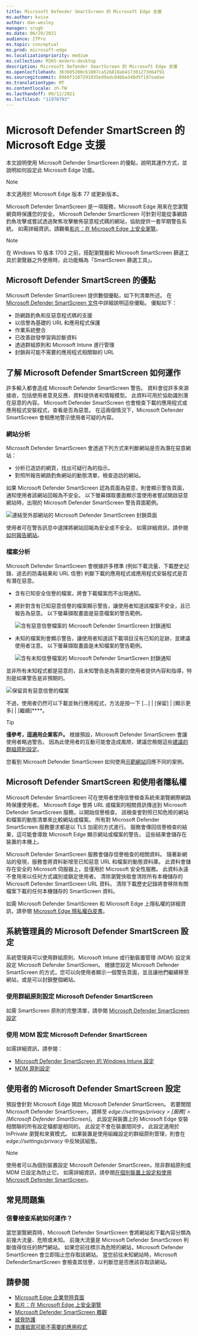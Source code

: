 ```yaml
---
title: Microsoft Defender SmartScreen 的 Microsoft Edge 支援
ms.author: kvice
author: dan-wesley
manager: srugh
ms.date: 06/29/2021
audience: ITPro
ms.topic: conceptual
ms.prod: microsoft-edge
ms.localizationpriority: medium
ms.collection: M365-modern-desktop
description: Microsoft Defender SmartScreen 的 Microsoft Edge 支援
ms.openlocfilehash: 363605200c61807ca526818ab417301273d64f91
ms.sourcegitcommit: 8968f3107291935ed9adc84bba348d5f187eadae
ms.translationtype: MT
ms.contentlocale: zh-TW
ms.lasthandoff: 09/12/2021
ms.locfileid: "11978793"
---
```

# <a name="microsoft-edge-support-for-microsoft-defender-smartscreen"></a>Microsoft Defender SmartScreen 的 Microsoft Edge 支援

本文說明使用 Microsoft Defender SmartScreen 的優點，說明其運作方式，並說明如何設定此 Microsoft Edge 功能。

> [!NOTE]
> 本文適用於 Microsoft Edge 版本 77 或更新版本。

Microsoft Defender SmartScreen 是一項服務，Microsoft Edge 用來在您瀏覽網頁時保護您的安全。 Microsoft Defender SmartScreen 可針對可能從事網路釣魚攻擊或嘗試透過聚焦攻擊散佈惡意程式碼的網站，協助提供一套早期警告系統。 如需詳細資訊，請觀看[影片：在 Microsoft Edge 上安全瀏覽](microsoft-edge-video-security-smartscreen.md)。

> [!NOTE]
> 在 Windows 10 版本 1703 之前，搭配瀏覽器和 Microsoft SmartScreen 篩選工具於瀏覽器之外使用時，此功能稱為「SmartScreen 篩選工具」。

## <a name="the-benefits-of-microsoft-defender-smartscreen"></a>Microsoft Defender SmartScreen 的優點

Microsoft Defender SmartScreen 提供數個優點，如下列清單所述。 在 [Microsoft Defender SmartScreen 文件](/windows/security/threat-protection/windows-defender-smartscreen/windows-defender-smartscreen-overview#benefits-of-windows-defender-smartscreen)中詳細說明這些優點。 優點如下：

- 防網路釣魚和反惡意程式碼的支援
- 以信譽為基礎的 URL 和應用程式保護
- 作業系統整合
- 已改善啟發學習與診斷資料
- 透過群組原則和 Microsoft Intune 進行管理
- 封鎖與可能不需要的應用程式相關聯的 URL

## <a name="understand-how-microsoft-defender-smartscreen-works"></a>了解 Microsoft Defender SmartScreen 如何運作

許多輸入都會造成 Microsoft Defender SmartScreen 警告。 資料會從許多來源接收，包括使用者意見反應、資料提供者和情報模型。 此資料可用於協助識別潛在惡意的內容。 Microsoft Defender SmartScreen 也會檢查下載的應用程式或應用程式安裝程式，查看是否為惡意。 在這兩個情況下，Microsoft Defender SmartScreen 會相應地警示使用者可疑的內容。

### <a name="site-analysis"></a>網站分析

Microsoft Defender SmartScreen 會透過下列方式來判斷網站是否為潛在惡意網站：

- 分析已造訪的網頁，找出可疑行為的指示。
- 對照所報告網路釣魚網站的動態清單，檢查造訪的網站。

如果 Microsoft Defender SmartScreen 認為頁面為惡意，則會顯示警告頁面，通知使用者該網站回報為不安全。 以下螢幕擷取畫面顯示當使用者嘗試開啟惡意網站時，出現的 Microsoft Defender SmartScreen 警告頁面範例。

![連結至外部網站的 Microsoft Defender SmartScreen 封鎖頁面](media/microsoft-edge-security-smartscreen/microsoft-edge-smartscreen-warning.png)

使用者可在警告訊息中選擇將網站回報為安全或不安全。 如需詳細資訊，請參閱[如何報告網站](/windows/security/threat-protection/windows-defender-smartscreen/windows-defender-smartscreen-set-individual-device#how-users-can-report-websites-as-safe-or-unsafe)。

### <a name="file-analysis"></a>檔案分析

Microsoft Defender SmartScreen 會根據許多標準 (例如下載流量、下載歷史記錄、過去的防毒結果和 URL 信譽) 判斷下載的應用程式或應用程式安裝程式是否有潛在惡意。

- 含有已知安全信譽的檔案，將會下載檔案而不出現通知。  
- 將針對含有已知惡意信譽的檔案顯示警告，讓使用者知道該檔案不安全，且已報告為惡意。 以下螢幕擷取畫面是惡意檔案的警告範例。

  ![含有惡意信譽檔案的 Microsoft Defender SmartScreen 封鎖通知](media/microsoft-edge-security-smartscreen/ms-edge-smartscreen-known-malicious.png)

- 未知的檔案則會顯示警告，讓使用者知道該下載項目沒有已知的足跡，並建議使用者注意。 以下螢幕擷取畫面是未知檔案的警告範例。

  ![含有未知信譽檔案的 Microsoft Defender SmartScreen 封鎖通知](media/microsoft-edge-security-smartscreen/ms-edge-smartscreen-unknown-malicious.png)

並非所有未知程式都是惡意的，且未知警告是為需要的使用者提供內容和指導，特別是如果警告是非預期的。

  ![保留具有惡意信譽的檔案](media/microsoft-edge-security-smartscreen/ms-edge-smartscreen-unknown-malicious-keep.png)

不過，使用者仍然可以下載並執行應用程式，方法是按一下 [...] | [保留] | [顯示更多] | [繼續]****。

> [!TIP]
> **僅參考，這適用企業客戶。** 根據預設，Microsoft Defender SmartScreen 會讓使用者略過警告。 因為此使用者的互動可能會造成風險，建議您檢閱這些[建議的群組原則設定](/windows/security/threat-protection/windows-defender-smartscreen/windows-defender-smartscreen-available-settings#recommended-group-policy-and-mdm-settings-for-your-organization)。

您看到 Microsoft Defender SmartScreen 如何使用[示範網站](https://demo.smartscreen.msft.net/)回應不同的案例。

## <a name="microsoft-defender-smartscreen-and-user-privacy"></a>Microsoft Defender SmartScreen 和使用者隱私權

Microsoft Defender SmartScreen 可在使用者使用信譽檢查系統來瀏覽網際網路時保護使用者。 Microsoft Edge 會將 URL 或檔案的相關資訊傳送到 Microsoft Defender SmartScreen 服務，以開始信譽檢查。 該檢查會對照已知危險的網站和檔案的動態清單來比較網站或檔案。 所有對 Microsoft Defender SmartScreen 服務要求都是以 TLS 加密的方式進行。 服務會傳回信譽檢查的結果，這可能會導致 Microsoft Edge 顯示網站或檔案的警告。 這些結果會儲存在裝置的本機上。

Microsoft Defender SmartScreen 服務會儲存信譽檢查的相關資料。 隨著新網站的發現，服務會將資料新增至已知惡意 URL 和檔案的動態資料庫。 此資料會儲存在安全的 Microsoft 伺服器上，並僅用於 Microsoft 安全性服務。 此資料永遠不會用來以任何方式識別或鎖定使用者。 清除瀏覽快取會清除所有本機儲存的 Microsoft Defender SmartScreen URL 資料。 清除下載歷史記錄將會移除有關檔案下載的任何本機儲存的 SmartScreen 資料。

如需 Microsoft Defender SmartScreen 和 Microsoft Edge 上隱私權的詳細資訊，請參閱 [Microsoft Edge 隱私權白皮書](/microsoft-edge/privacy-whitepaper#smartscreen)。

## <a name="microsoft-defender-smartscreen-setup-for-admins"></a>系統管理員的 Microsoft Defender SmartScreen 設定

系統管理員可以使用群組原則、Microsoft Intune 或行動裝置管理 (MDM) 設定來設定 Microsoft Defender SmartScreen。 根據您設定 Microsoft Defender SmartScreen 的方式，您可以向使用者顯示一個警告頁面，並且讓他們繼續移至網站，或是可以封鎖整個網站。

### <a name="microsoft-defender-smartscreen-set-up-using-group-policy"></a>使用群組原則設定 Microsoft Defender SmartScreen

如需 SmartScreen 原則的完整清單，請參閱 [Microsoft Defender SmartScreen 設定](./microsoft-edge-policies.md#smartscreen-settings)

### <a name="microsoft-defender-smartscreen-set-up-using-mdm"></a>使用 MDM 設定 Microsoft Defender SmartScreen

如需詳細資訊，請參閱：

- [Microsoft Defender SmartScreen 的 Windows Intune 設定](/mem/intune/protect/endpoint-protection-windows-10#windows-defender-smartscreen-settings)
- [MDM 原則設定](/mem/intune/protect/endpoint-protection-windows-10#windows-defender-smartscreen-settings)

## <a name="microsoft-defender-smartscreen-setup-for-users"></a>使用者的 Microsoft Defender SmartScreen 設定

預設會針對 Microsoft Edge 開啟 Microsoft Defender SmartScreen。 若要關閉 Microsoft Defender SmartScreen，請移至 *edge://settings/privacy > [服務] > [Microsoft Defender SmartScreen]*。 此設定與裝置上的 Microsoft Edge 安裝相關聯的所有設定檔都是相同的。 此設定不會在裝置間同步。 此設定適用於 InPrivate 瀏覽和來賓模式。 如果裝置是使用組織設定的群組原則管理，則會在 *edge://settings/privacy* 中反映該組態。

> [!NOTE]
> 使用者可以為個別裝置設定 Microsoft Defender SmartScreen，除非群組原則或 MDM 已設定為防止它。 如需詳細資訊，請參閱[在個別裝置上設定和使用 Microsoft Defender SmartScreen](/windows/security/threat-protection/windows-defender-smartscreen/windows-defender-smartscreen-set-individual-device)。

## <a name="frequently-asked-questions"></a>常見問題集

### <a name="how-does-the-reputation-check-system-work"></a>信譽檢查系統如何運作？

當您瀏覽網頁時，Microsoft Defender SmartScreen 會將網站和下載內容分類為前幾大流量、危險或未知。 前幾大流量是 Microsoft Defender SmartScreen 判斷值得信任的熱門網站。 如果您前往標示為危險的網站，Microsoft Defender SmartScreen 會立即阻止您存取該網站。 當您前往未知網站時，Microsoft DefenderSmartScreen 會檢查其信譽，以判斷您是否應該存取該網站。

## <a name="see-also"></a>請參閱

- [Microsoft Edge 企業登陸頁面](https://aka.ms/EdgeEnterprise)
- [影片：在 Microsoft Edge 上安全瀏覽](microsoft-edge-video-security-smartscreen.md)
- [Microsoft Defender SmartScreen 概觀](/windows/security/threat-protection/windows-defender-smartscreen/windows-defender-smartscreen-overview)
- [威脅防護](/windows/security/threat-protection/index)
- [防護抵禦可能不需要的應用程式](./microsoft-edge-potentially-unwanted-apps.md)